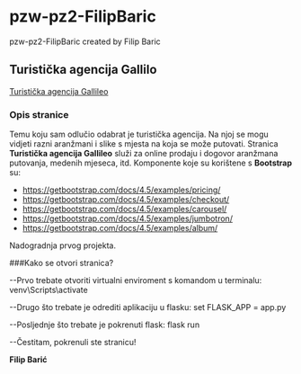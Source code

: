 # pzw-pz2-FilipBaric
pzw-pz2-FilipBaric created by Filip Baric

## Turistička agencija Gallilo
[Turistička agencija Gallileo](https://filipbaric.github.io/)

### Opis stranice

Temu koju sam odlučio odabrat je turistička agencija. Na njoj se mogu vidjeti razni aranžmani i slike s mjesta na koja se može putovati.
Stranica **Turistička agencija Gallileo** služi za online prodaju i dogovor aranžmana putovanja, medenih mjeseca, itd.
Komponente koje su korištene s **Bootstrap** su: 

* https://getbootstrap.com/docs/4.5/examples/pricing/
* https://getbootstrap.com/docs/4.5/examples/checkout/
* https://getbootstrap.com/docs/4.5/examples/carousel/
* https://getbootstrap.com/docs/4.5/examples/jumbotron/
* https://getbootstrap.com/docs/4.5/examples/album/

Nadogradnja prvog projekta.

###Kako se otvori stranica?

--Prvo trebate otvoriti virtualni enviroment s komandom u terminalu: venv\Scripts\activate

--Drugo što trebate je odrediti aplikaciju u flasku: set FLASK_APP = app.py

--Posljednje što trebate je pokrenuti flask: flask run

--Čestitam, pokrenuli ste stranicu!

**Filip Barić**
